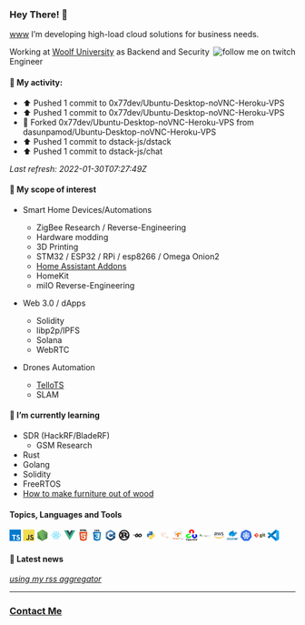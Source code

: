 ### Hey There! 👋
[www](https://linktr.ee/0x77dev) I’m developing high-load cloud solutions for business needs.

[<img src="https://brand.twitch.tv/assets/logos/svg/glitch/purple.svg" alt="follow me on twitch" align="right">](https://twitch.tv/0x77dev)


Working at [Woolf University](https://github.com/WoolfUniversity) as Backend and Security Engineer

#### 🧗  My activity:

* ⬆️ Pushed 1 commit to 0x77dev/Ubuntu-Desktop-noVNC-Heroku-VPS
* ⬆️ Pushed 1 commit to 0x77dev/Ubuntu-Desktop-noVNC-Heroku-VPS
* 🍴 Forked 0x77dev/Ubuntu-Desktop-noVNC-Heroku-VPS from dasunpamod/Ubuntu-Desktop-noVNC-Heroku-VPS
* ⬆️ Pushed 1 commit to dstack-js/dstack
* ⬆️ Pushed 1 commit to dstack-js/chat

_Last refresh: 2022-01-30T07:27:49Z_

#### 🔭  My scope of interest

- Smart Home Devices/Automations
    * ZigBee Research / Reverse-Engineering
    * Hardware modding
    * 3D Printing
    * STM32 / ESP32 / RPi / esp8266 / Omega Onion2
    * [Home Assistant Addons](https://github.com/0x77dev/haddons)
    * HomeKit
    * miIO Reverse-Engineering

- Web 3.0 / dApps
  * Solidity
  * libp2p/IPFS
  * Solana
  * WebRTC

- Drones Automation
   * [TelloTS](https://github.com/0x77dev/tellots)
   * SLAM

#### 🌱  I’m currently learning
 * SDR (HackRF/BladeRF)
    * GSM Research
 * Rust
 * Golang
 * Solidity
 * FreeRTOS
 * [How to make furniture out of wood](https://github.com/docker/cli/issues/267#issuecomment-695149477)

#### Topics, Languages and Tools
<code><img height="20" src="https://raw.githubusercontent.com/github/explore/80688e429a7d4ef2fca1e82350fe8e3517d3494d/topics/typescript/typescript.png"></code>
<code><img height="20" src="https://raw.githubusercontent.com/github/explore/80688e429a7d4ef2fca1e82350fe8e3517d3494d/topics/javascript/javascript.png"></code>
<code><img height="20" src="https://raw.githubusercontent.com/github/explore/80688e429a7d4ef2fca1e82350fe8e3517d3494d/topics/nodejs/nodejs.png"></code>
<code><img height="20" src="https://raw.githubusercontent.com/github/explore/80688e429a7d4ef2fca1e82350fe8e3517d3494d/topics/react/react.png"></code>
<code><img height="20" src="https://raw.githubusercontent.com/github/explore/80688e429a7d4ef2fca1e82350fe8e3517d3494d/topics/vue/vue.png"></code>
<code><img height="20" src="https://raw.githubusercontent.com/github/explore/80688e429a7d4ef2fca1e82350fe8e3517d3494d/topics/html/html.png"></code>
<code><img height="20" src="https://raw.githubusercontent.com/github/explore/80688e429a7d4ef2fca1e82350fe8e3517d3494d/topics/css/css.png"></code>
<code><img height="20" src="https://raw.githubusercontent.com/github/explore/80688e429a7d4ef2fca1e82350fe8e3517d3494d/topics/cpp/cpp.png"></code>
<code><img height="20" src="https://raw.githubusercontent.com/github/explore/80688e429a7d4ef2fca1e82350fe8e3517d3494d/topics/rust/rust.png"></code>
<code><img height="20" src="https://raw.githubusercontent.com/github/explore/80688e429a7d4ef2fca1e82350fe8e3517d3494d/topics/go/go.png"></code>
<code><img height="20" src="https://raw.githubusercontent.com/github/explore/80688e429a7d4ef2fca1e82350fe8e3517d3494d/topics/python/python.png" /></code>
<code><img height="20" src="https://raw.githubusercontent.com/github/explore/80688e429a7d4ef2fca1e82350fe8e3517d3494d/topics/fish/fish.png"></code>
<code><img height="20" src="https://raw.githubusercontent.com/github/explore/80688e429a7d4ef2fca1e82350fe8e3517d3494d/topics/tensorflow/tensorflow.png"></code>
<code><img height="20" src="https://raw.githubusercontent.com/github/explore/80688e429a7d4ef2fca1e82350fe8e3517d3494d/topics/opencv/opencv.png"></code>
<code><img height="20" src="https://raw.githubusercontent.com/github/explore/80688e429a7d4ef2fca1e82350fe8e3517d3494d/topics/mongodb/mongodb.png"></code>
<code><img height="20" src="https://raw.githubusercontent.com/github/explore/80688e429a7d4ef2fca1e82350fe8e3517d3494d/topics/aws/aws.png"></code>
<code><img height="20" src="https://raw.githubusercontent.com/github/explore/80688e429a7d4ef2fca1e82350fe8e3517d3494d/topics/docker/docker.png"></code>
<code><img height="20" src="https://raw.githubusercontent.com/github/explore/80688e429a7d4ef2fca1e82350fe8e3517d3494d/topics/kubernetes/kubernetes.png"></code>
<code><img height="20" src="https://raw.githubusercontent.com/github/explore/80688e429a7d4ef2fca1e82350fe8e3517d3494d/topics/git/git.png"></code>
<code><img height="20" src="https://raw.githubusercontent.com/github/explore/80688e429a7d4ef2fca1e82350fe8e3517d3494d/topics/visual-studio-code/visual-studio-code.png" /></code>

#### 📰  Latest news

[_using my rss aggregator_](https://rss.0x77.dev)

---

<!--FEED:{"rows": 5, "select": "myrss", shuffle: true, "title": true  }-->

### [Contact Me](https://linktr.ee/0x77dev)
